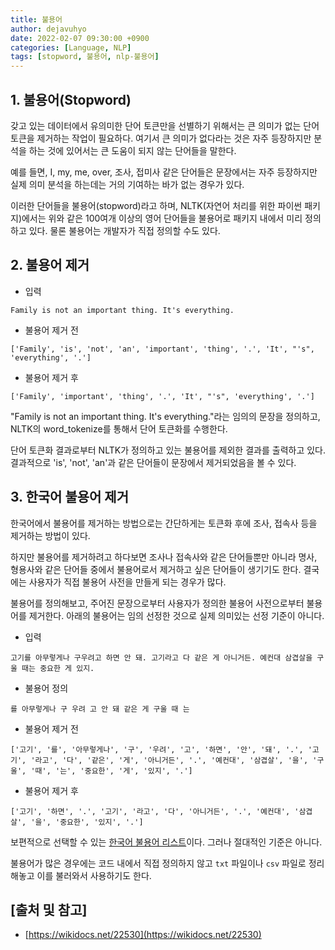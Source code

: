 ```yaml
---
title: 불용어
author: dejavuhyo
date: 2022-02-07 09:30:00 +0900
categories: [Language, NLP]
tags: [stopword, 불용어, nlp-불용어]
---
```


## 1. 불용어(Stopword)
갖고 있는 데이터에서 유의미한 단어 토큰만을 선별하기 위해서는 큰 의미가 없는 단어 토큰을 제거하는 작업이 필요하다. 여기서 큰 의미가 없다라는 것은 자주 등장하지만 분석을 하는 것에 있어서는 큰 도움이 되지 않는 단어들을 말한다.

예를 들면, I, my, me, over, 조사, 접미사 같은 단어들은 문장에서는 자주 등장하지만 실제 의미 분석을 하는데는 거의 기여하는 바가 없는 경우가 있다.

이러한 단어들을 불용어(stopword)라고 하며, NLTK(자연어 처리를 위한 파이썬 패키지)에서는 위와 같은 100여개 이상의 영어 단어들을 불용어로 패키지 내에서 미리 정의하고 있다. 물론 불용어는 개발자가 직접 정의할 수도 있다.

## 2. 불용어 제거

* 입력

```text
Family is not an important thing. It's everything.
```

* 불용어 제거 전

```text
['Family', 'is', 'not', 'an', 'important', 'thing', '.', 'It', "'s", 'everything', '.']
```

* 불용어 제거 후

```text
['Family', 'important', 'thing', '.', 'It', "'s", 'everything', '.']
```

"Family is not an important thing. It's everything."라는 임의의 문장을 정의하고, NLTK의 word_tokenize를 통해서 단어 토큰화를 수행한다.

단어 토큰화 결과로부터 NLTK가 정의하고 있는 불용어를 제외한 결과를 출력하고 있다. 결과적으로 'is', 'not', 'an'과 같은 단어들이 문장에서 제거되었음을 볼 수 있다.

## 3. 한국어 불용어 제거
한국어에서 불용어를 제거하는 방법으로는 간단하게는 토큰화 후에 조사, 접속사 등을 제거하는 방법이 있다.

하지만 불용어를 제거하려고 하다보면 조사나 접속사와 같은 단어들뿐만 아니라 명사, 형용사와 같은 단어들 중에서 불용어로서 제거하고 싶은 단어들이 생기기도 한다. 결국에는 사용자가 직접 불용어 사전을 만들게 되는 경우가 많다.

불용어를 정의해보고, 주어진 문장으로부터 사용자가 정의한 불용어 사전으로부터 불용어를 제거한다. 아래의 불용어는 임의 선정한 것으로 실제 의미있는 선정 기준이 아니다.

* 입력

```text
고기를 아무렇게나 구우려고 하면 안 돼. 고기라고 다 같은 게 아니거든. 예컨대 삼겹살을 구울 때는 중요한 게 있지.
```

* 불용어 정의

```text
를 아무렇게나 구 우려 고 안 돼 같은 게 구울 때 는
```

* 불용어 제거 전

```text
['고기', '를', '아무렇게나', '구', '우려', '고', '하면', '안', '돼', '.', '고기', '라고', '다', '같은', '게', '아니거든', '.', '예컨대', '삼겹살', '을', '구울', '때', '는', '중요한', '게', '있지', '.']
```

* 불용어 제거 후

```text
['고기', '하면', '.', '고기', '라고', '다', '아니거든', '.', '예컨대', '삼겹살', '을', '중요한', '있지', '.']
```

보편적으로 선택할 수 있는 [한국어 불용어 리스트](https://www.ranks.nl/stopwords/korean)이다. 그러나 절대적인 기준은 아니다.

불용어가 많은 경우에는 코드 내에서 직접 정의하지 않고 `txt` 파일이나 `csv` 파일로 정리해놓고 이를 불러와서 사용하기도 한다.

## [출처 및 참고]
* [https://wikidocs.net/22530](https://wikidocs.net/22530)

